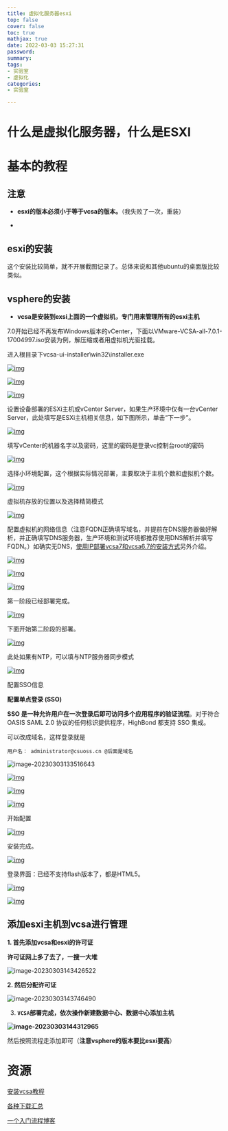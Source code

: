 ```yaml
---
title: 虚拟化服务器esxi
top: false
cover: false
toc: true
mathjax: true
date: 2022-03-03 15:27:31
password:
summary:
tags:
- 实验室
- 虚拟化
categories:
- 实验室

---
```




# 什么是虚拟化服务器，什么是ESXI









# 基本的教程



## 注意

- **esxi的版本必须小于等于vcsa的版本。**（我失败了一次，重装）

- 

## esxi的安装

这个安装比较简单，就不开展截图记录了。总体来说和其他ubuntu的桌面版比较类似。





## vsphere的安装

- **vcsa是安装到exsi上面的一个虚拟机，专门用来管理所有的esxi主机**

7.0开始已经不再发布Windows版本的vCenter，下面以VMware-VCSA-all-7.0.1-17004997.iso安装为例，解压缩或者用虚拟机光驱挂载。

进入根目录下vcsa-ui-installer\win32\installer.exe

[![img](https://cdn.jsdelivr.net/gh/kengerlwl/kengerlwl.github.io/image/7b2d7ff901a7ded580f7715232b681a9/279c7165495c291ef5504cb047fa0029.png)](https://cdn.jsdelivr.net/gh/kengerlwl/kengerlwl.github.io/image/7b2d7ff901a7ded580f7715232b681a9/279c7165495c291ef5504cb047fa0029.png)

[![img](https://cdn.jsdelivr.net/gh/kengerlwl/kengerlwl.github.io/image/7b2d7ff901a7ded580f7715232b681a9/fc7eefab687ed8e23d84bfc50df7a5b7.png)](https://cdn.jsdelivr.net/gh/kengerlwl/kengerlwl.github.io/image/7b2d7ff901a7ded580f7715232b681a9/fc7eefab687ed8e23d84bfc50df7a5b7.png)

[![img](https://cdn.jsdelivr.net/gh/kengerlwl/kengerlwl.github.io/image/7b2d7ff901a7ded580f7715232b681a9/b5eef4512eab8e747a44c78c442bebdd.png)](https://cdn.jsdelivr.net/gh/kengerlwl/kengerlwl.github.io/image/7b2d7ff901a7ded580f7715232b681a9/b5eef4512eab8e747a44c78c442bebdd.png)

设置设备部署的ESXi主机或vCenter Server，如果生产环境中仅有一台vCenter Server，此处填写是ESXi主机相关信息，如下图所示，单击“下一步”。

[![img](https://cdn.jsdelivr.net/gh/kengerlwl/kengerlwl.github.io/image/7b2d7ff901a7ded580f7715232b681a9/214b3be0cb85bb568d74b8cb7dfc1469.png)](https://cdn.jsdelivr.net/gh/kengerlwl/kengerlwl.github.io/image/7b2d7ff901a7ded580f7715232b681a9/214b3be0cb85bb568d74b8cb7dfc1469.png)

填写vCenter的机器名字以及密码，这里的密码是登录vc控制台root的密码

[![img](https://cdn.jsdelivr.net/gh/kengerlwl/kengerlwl.github.io/image/7b2d7ff901a7ded580f7715232b681a9/0868eb07663669ed3574311b7b4f58d7.png)](https://cdn.jsdelivr.net/gh/kengerlwl/kengerlwl.github.io/image/7b2d7ff901a7ded580f7715232b681a9/0868eb07663669ed3574311b7b4f58d7.png)

选择小环境配置，这个根据实际情况部署，主要取决于主机个数和虚拟机个数。

[![img](https://cdn.jsdelivr.net/gh/kengerlwl/kengerlwl.github.io/image/7b2d7ff901a7ded580f7715232b681a9/6a7c99a0d26599ca0961654baa4a3bdf.png)](https://cdn.jsdelivr.net/gh/kengerlwl/kengerlwl.github.io/image/7b2d7ff901a7ded580f7715232b681a9/6a7c99a0d26599ca0961654baa4a3bdf.png)

虚拟机存放的位置以及选择精简模式

[![img](https://cdn.jsdelivr.net/gh/kengerlwl/kengerlwl.github.io/image/7b2d7ff901a7ded580f7715232b681a9/f7331bdc313d8e50e269d8aa7e076618.png)](https://cdn.jsdelivr.net/gh/kengerlwl/kengerlwl.github.io/image/7b2d7ff901a7ded580f7715232b681a9/f7331bdc313d8e50e269d8aa7e076618.png)

配置虚拟机的网络信息（注意FQDN正确填写域名，并提前在DNS服务器做好解析，并正确填写DNS服务器，生产环境和测试环境都推荐使用DNS解析并填写FQDN。）如确实无DNS，[使用IP部署vcsa7和vcsa6.7的安装方式](https://www.dinghui.org/no-dns-vmware-vcenter-server-appliance.html)另外介绍。

[![img](https://cdn.jsdelivr.net/gh/kengerlwl/kengerlwl.github.io/image/7b2d7ff901a7ded580f7715232b681a9/af66c8eb56391508dd621e046cc52f7a.png)](https://cdn.jsdelivr.net/gh/kengerlwl/kengerlwl.github.io/image/7b2d7ff901a7ded580f7715232b681a9/af66c8eb56391508dd621e046cc52f7a.png)

[![img](https://cdn.jsdelivr.net/gh/kengerlwl/kengerlwl.github.io/image/7b2d7ff901a7ded580f7715232b681a9/50ea1a762156566c5f679447bfe63356.png)](https://cdn.jsdelivr.net/gh/kengerlwl/kengerlwl.github.io/image/7b2d7ff901a7ded580f7715232b681a9/50ea1a762156566c5f679447bfe63356.png)

[![img](https://cdn.jsdelivr.net/gh/kengerlwl/kengerlwl.github.io/image/7b2d7ff901a7ded580f7715232b681a9/d26fb55f910540be29b1ec309566e87f.png)](https://cdn.jsdelivr.net/gh/kengerlwl/kengerlwl.github.io/image/7b2d7ff901a7ded580f7715232b681a9/d26fb55f910540be29b1ec309566e87f.png)

第一阶段已经部署完成。

[![img](https://cdn.jsdelivr.net/gh/kengerlwl/kengerlwl.github.io/image/7b2d7ff901a7ded580f7715232b681a9/d67d9809ec90048a907c2bd4648ac601.png)](https://cdn.jsdelivr.net/gh/kengerlwl/kengerlwl.github.io/image/7b2d7ff901a7ded580f7715232b681a9/d67d9809ec90048a907c2bd4648ac601.png)

下面开始第二阶段的部署。

[![img](https://cdn.jsdelivr.net/gh/kengerlwl/kengerlwl.github.io/image/7b2d7ff901a7ded580f7715232b681a9/1a289baa7256d77c7c606291d2fdb092.png)](https://cdn.jsdelivr.net/gh/kengerlwl/kengerlwl.github.io/image/7b2d7ff901a7ded580f7715232b681a9/1a289baa7256d77c7c606291d2fdb092.png)

此处如果有NTP，可以填与NTP服务器同步模式

[![img](https://cdn.jsdelivr.net/gh/kengerlwl/kengerlwl.github.io/image/7b2d7ff901a7ded580f7715232b681a9/42b1134d91d1a07111b264f8d3f2d782.png)](https://cdn.jsdelivr.net/gh/kengerlwl/kengerlwl.github.io/image/7b2d7ff901a7ded580f7715232b681a9/42b1134d91d1a07111b264f8d3f2d782.png)

配置SSO信息

**配置单点登录 (SSO)**

**SSO 是一种允许用户在一次登录后即可访问多个应用程序的验证流程**。对于符合 OASIS SAML 2.0 协议的任何标识提供程序，HighBond 都支持 SSO 集成。

可以改成域名，这样登录就是

```
用户名： administrator@csuoss.cn @后面是域名
```



![image-20230303133516643](https://cdn.jsdelivr.net/gh/kengerlwl/kengerlwl.github.io/image/7b2d7ff901a7ded580f7715232b681a9/31631f97338c0fc9c79aa8936d9d4dac.png)

[![img](https://cdn.jsdelivr.net/gh/kengerlwl/kengerlwl.github.io/image/7b2d7ff901a7ded580f7715232b681a9/5e56c70428f8183663a684611b9aaa27.png)](https://cdn.jsdelivr.net/gh/kengerlwl/kengerlwl.github.io/image/7b2d7ff901a7ded580f7715232b681a9/5e56c70428f8183663a684611b9aaa27.png)

[![img](https://cdn.jsdelivr.net/gh/kengerlwl/kengerlwl.github.io/image/7b2d7ff901a7ded580f7715232b681a9/9bb301188f4330f98f50d2daab178b19.png)](https://cdn.jsdelivr.net/gh/kengerlwl/kengerlwl.github.io/image/7b2d7ff901a7ded580f7715232b681a9/9bb301188f4330f98f50d2daab178b19.png)

[![img](https://cdn.jsdelivr.net/gh/kengerlwl/kengerlwl.github.io/image/7b2d7ff901a7ded580f7715232b681a9/46de449f1243b6f362a332dc830043c7.png)](https://cdn.jsdelivr.net/gh/kengerlwl/kengerlwl.github.io/image/7b2d7ff901a7ded580f7715232b681a9/46de449f1243b6f362a332dc830043c7.png)

开始配置

[![img](https://cdn.jsdelivr.net/gh/kengerlwl/kengerlwl.github.io/image/7b2d7ff901a7ded580f7715232b681a9/fc3d3a0bf27382142b396b8224c3bd73.png)](https://cdn.jsdelivr.net/gh/kengerlwl/kengerlwl.github.io/image/7b2d7ff901a7ded580f7715232b681a9/fc3d3a0bf27382142b396b8224c3bd73.png)

安装完成。

[![img](https://cdn.jsdelivr.net/gh/kengerlwl/kengerlwl.github.io/image/7b2d7ff901a7ded580f7715232b681a9/3c898a89321dc2ec12b2a0457316acb3.png)](https://cdn.jsdelivr.net/gh/kengerlwl/kengerlwl.github.io/image/7b2d7ff901a7ded580f7715232b681a9/3c898a89321dc2ec12b2a0457316acb3.png)

登录界面：已经不支持flash版本了，都是HTML5。

[![img](https://cdn.jsdelivr.net/gh/kengerlwl/kengerlwl.github.io/image/7b2d7ff901a7ded580f7715232b681a9/561b874c6571c18f6b2e0e2b9651f285.png)](https://cdn.jsdelivr.net/gh/kengerlwl/kengerlwl.github.io/image/7b2d7ff901a7ded580f7715232b681a9/561b874c6571c18f6b2e0e2b9651f285.png)

[![img](https://cdn.jsdelivr.net/gh/kengerlwl/kengerlwl.github.io/image/7b2d7ff901a7ded580f7715232b681a9/1c9d7cb17a4ca3e4c33b58528d5e734f.png)](https://cdn.jsdelivr.net/gh/kengerlwl/kengerlwl.github.io/image/7b2d7ff901a7ded580f7715232b681a9/1c9d7cb17a4ca3e4c33b58528d5e734f.png)



## 添加esxi主机到vcsa进行管理

**1. 首先添加vcsa和esxi的许可证**

**许可证网上多了去了，一搜一大堆**

![image-20230303143426522](https://cdn.jsdelivr.net/gh/kengerlwl/kengerlwl.github.io/image/7b2d7ff901a7ded580f7715232b681a9/f3a74960f2cf421c53cf91d2f0dcd9ac.png)

**2. 然后分配许可证**

![image-20230303143746490](https://cdn.jsdelivr.net/gh/kengerlwl/kengerlwl.github.io/image/7b2d7ff901a7ded580f7715232b681a9/cc883b1bbbb84a3c1615784b2d9abbaf.png)





3. **`VCSA`部署完成，依次操作新建数据中心、数据中心添加主机**

**![image-20230303144312965](https://cdn.jsdelivr.net/gh/kengerlwl/kengerlwl.github.io/image/7b2d7ff901a7ded580f7715232b681a9/c5800216f7088434715e66f2ff271db1.png)**

然后按照流程走添加即可（**注意vsphere的版本要比esxi要高**）







# 资源

[安装vcsa教程](https://www.dinghui.org/vmware-vcsa-7-install.html)

[各种下载汇总](https://www.dinghui.org/vmware-iso-download.html)

[一个入门流程博客](https://www.77bx.com/25.html)

